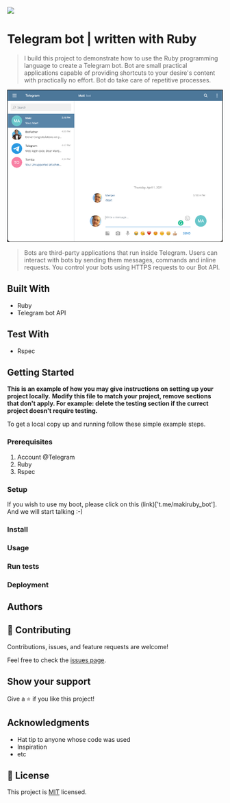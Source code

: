 ![](https://img.shields.io/badge/Microverse-blueviolet)

# Telegram bot | written with Ruby

> I build this project to demonstrate how to use the Ruby programming language to create a Telegram bot. Bot are small practical applications capable of providing shortcuts to your desire's content with practically no effort. Bot do take care of repetitive processes.

![screenshot](./app_screenshot.png)

> Bots are third-party applications that run inside Telegram. Users can interact with bots by sending them messages, commands and inline requests. You control your bots using HTTPS requests to our Bot API.

## Built With

- Ruby
- Telegram bot API

## Test With
- Rspec

## Getting Started

**This is an example of how you may give instructions on setting up your project locally.**
**Modify this file to match your project, remove sections that don't apply. For example: delete the testing section if the currect project doesn't require testing.**


To get a local copy up and running follow these simple example steps.

### Prerequisites
1. Account @Telegram
2. Ruby
3. Rspec

### Setup
If you wish to use my boot, please click on this (link)['t.me/makiruby_bot']. And we will start talking :-)

### Install

### Usage

### Run tests

### Deployment

## Authors

## 🤝 Contributing

Contributions, issues, and feature requests are welcome!

Feel free to check the [issues page](issues/).

## Show your support

Give a ⭐️ if you like this project!

## Acknowledgments

- Hat tip to anyone whose code was used
- Inspiration
- etc

## 📝 License

This project is [MIT](lic.url) licensed.
